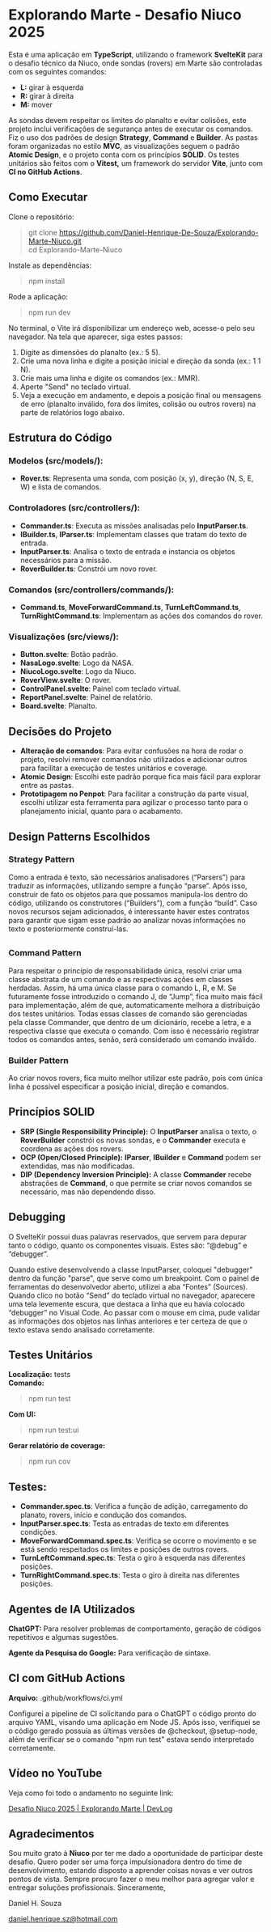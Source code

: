 # **Explorando Marte - Desafio Niuco 2025**  
  
Esta é uma aplicação em **TypeScript**, utilizando o framework **SvelteKit** para o desafio técnico da Niuco, onde sondas (rovers) em Marte são controladas com os seguintes comandos:  
  
- **L:** girar à esquerda  
- **R:** girar à direita  
- **M:** mover
  
As sondas devem respeitar os limites do planalto e evitar colisões, este projeto inclui verificações de segurança antes de executar os comandos. Fiz o uso dos padrões de design **Strategy**, **Command** e **Builder**. As pastas foram organizadas no estilo **MVC**, as visualizações seguem o padrão **Atomic Design**, e o projeto conta com os princípios **SOLID**. Os testes unitários são feitos com o **Vitest,** um framework do servidor **Vite**, junto com **CI no GitHub Actions**.  

## **Como Executar**  
  
Clone o repositório:

>git clone https://github.com/Daniel-Henrique-De-Souza/Explorando-Marte-Niuco.git  
cd Explorando-Marte-Niuco  
  
Instale as dependências:  
>npm install  
  
Rode a aplicação:  
>npm run dev  
  
No terminal, o Vite irá disponibilizar um endereço web, acesse-o pelo seu navegador. Na tela que aparecer, siga estes passos:  
  
1. Digite as dimensões do planalto (ex.: 5 5).  
2. Crie uma nova linha e digite a posição inicial e direção da sonda (ex.: 1 1 N).  
3. Crie mais uma linha e digite os comandos (ex.: MMR).
4. Aperte "Send" no teclado virtual.
5. Veja a execução em andamento, e depois a posição final ou mensagens de erro (planalto inválido, fora dos limites, colisão ou outros rovers) na parte de relatórios logo abaixo.
##   
## **Estrutura do Código**  
  
### **Modelos (src/models/):**  
  
* **Rover.ts**: Representa uma sonda, com posição (x, y), direção (N, S, E, W) e lista de comandos.  
### **Controladores (src/controllers/):**  
  
* **Commander.ts**: Executa as missões analisadas pelo **InputParser.ts**.
* **IBuilder.ts**, **IParser.ts**: Implementam classes que tratam do texto de entrada.
* **InputParser.ts**: Analisa o texto de entrada e instancia os objetos necessários para a missão.
* **RoverBuilder.ts**: Constrói um novo rover.
### **Comandos (src/controllers/commands/):**  
  
* **Command.ts**, **MoveForwardCommand.ts**, **TurnLeftCommand.ts**, **TurnRightCommand.ts**: Implementam as ações dos comandos do rover.
### **Visualizações (src/views/):**  
  
* **Button.svelte**: Botão padrão.  
* **NasaLogo.svelte**: Logo da NASA.  
* **NiucoLogo.svelte**: Logo da Niuco.  
* **RoverView.svelte**: O rover.  
* **ControlPanel.svelte**: Painel com teclado virtual.  
* **ReportPanel.svelte**: Painel de relatório.  
* **Board.svelte**: Planalto.  
##   
## **Decisões do Projeto**  

* **Alteração de comandos**: Para evitar confusões na hora de rodar o projeto, resolvi remover comandos não utilizados e adicionar outros para facilitar a execução de testes unitários e coverage.
* **Atomic Design**: Escolhi este padrão porque fica mais fácil para explorar entre as pastas.
* **Prototipagem no Penpot**: Para facilitar a construção da parte visual, escolhi utilizar esta ferramenta para agilizar o processo tanto para o planejamento inicial, quanto para o acabamento.

## **Design Patterns Escolhidos**  

### **Strategy Pattern**  
 
Como a entrada é texto, são necessários analisadores (“Parsers”) para traduzir as informações, utilizando sempre a função “parse”. Após isso, construir de fato os objetos para que possamos manipula-los dentro do código, utilizando os construtores (“Builders”), com a função “build”. Caso novos recursos sejam adicionados, é interessante haver estes contratos para garantir que sigam esse padrão ao analizar novas informações no texto e posteriormente construí-las.  
##   
### **Command Pattern**  
  
Para respeitar o princípio de responsabilidade única, resolvi criar uma classe abstrata de um comando e as respectivas ações em classes herdadas. Assim, há uma única classe para o comando L, R, e M. Se futuramente fosse introduzido o comando J, de “Jump”, fica muito mais fácil para implementação, além de que, automaticamente melhora a distribuição dos testes unitários. Todas essas classes de comando são gerenciadas pela classe Commander, que dentro de um dicionário, recebe a letra, e a respectiva classe que executa o comando. Com isso é necessário registrar todos os comandos antes, senão, será considerado um comando inválido.  
  
### **Builder Pattern**  
  
Ao criar novos rovers, fica muito melhor utilizar este padrão, pois com única linha é possível especificar a posição inicial, direção e comandos.  
  
## **Princípios SOLID**  
  
* **SRP (Single Responsibility Principle):** O **InputParser** analisa o texto, o **RoverBuilder** constrói os novas sondas, e o **Commander** executa e coordena as ações dos rovers.
* **OCP (Open/Closed Principle):** **IParser**, **IBuilder** e **Command** podem ser extendidas, mas não modificadas.
* **DIP (Dependency Inversion Principle):** A classe **Commander** recebe abstrações de **Command**, o que permite se criar novos comandos se necessário, mas não dependendo disso.
## **Debugging**  
  
O SvelteKir possui duas palavras reservados, que servem para depurar tanto o código, quanto os componentes visuais. Estes são: “@debug” e “debugger”.  

Quando estive desenvolvendo a classe InputParser, coloquei "debugger" dentro da função "parse", que serve como um breakpoint. Com o painel de ferramentas do desenvolvedor aberto, utilizei a aba “Fontes” (Sources). Quando clico no botão “Send” do teclado virtual no navegador, aparecere uma tela levemente escura, que destaca a linha que eu havia colocado “debugger” no Visual Code. Ao passar com o mouse em cima, pude validar as informações dos objetos nas linhas anteriores e ter certeza de que o texto estava sendo analisado corretamente.
  
## **Testes Unitários**  
  
**Localização:** tests  
**Comando:**  
>npm run test  
  
**Com UI:**  
>npm run test:ui  
  
**Gerar relatório de coverage:**  
>npm run cov  
  
## **Testes:**  
  
* **Commander.spec.ts**: Verifica a função de adição, carregamento do planato, rovers, início e condução dos comandos.  
* **InputParser.spec.ts**: Testa as entradas de texto em diferentes condições.  
* **MoveForwardCommand.spec.ts**: Verifica se ocorre o movimento e se está sendo respeitados os limites e posições de outros rovers.
* **TurnLeftCommand.spec.ts**: Testa o giro à esquerda nas diferentes posições.
* **TurnRightCommand.spec.ts**: Testa o giro à direita nas diferentes posições. 
## **Agentes de IA Utilizados**  
  
**ChatGPT:** Para resolver problemas de comportamento, geração de códigos repetitivos e algumas sugestões.

**Agente da Pesquisa do Google:** Para verificação de sintaxe.

## **CI com GitHub Actions**  
  
**Arquivo:** .github/workflows/ci.yml

Configurei a pipeline de CI solicitando para o ChatGPT o código pronto do arquivo YAML, visando uma aplicação em Node JS. Após isso, verifiquei se o código gerado possuía as últimas versões de @checkout, @setup-node, além de verificar se o comando "npm run test" estava sendo interpretado corretamente.
  
## **Vídeo no YouTube**  
  
Veja como foi todo o andamento no seguinte link:  
  
[Desafio Niuco 2025 | Explorando Marte | DevLog](https://youtu.be/QCx0rNE_yO0)  
  
## **Agradecimentos**  
  
Sou muito grato à **Niuco** por ter me dado a oportunidade de participar deste desafio. Quero poder ser uma força impulsionadora dentro do time de desenvolvimento, estando disposto a aprender coisas novas e ver outros pontos de vista. Sempre procuro fazer o meu melhor para agregar valor e entregar soluções profissionais. Sinceramente,  
  
Daniel H. Souza  
  
[daniel.henrique.sz@hotmail.com](mailto:daniel.henrique.sz@hotmail.com)